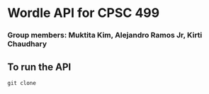 # Wordle API for CPSC 499
### Group members: Muktita Kim, Alejandro Ramos Jr, Kirti Chaudhary

## To run the API
``git clone ``
